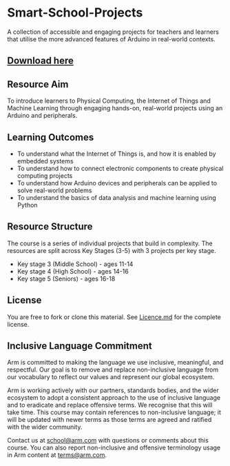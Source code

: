 # Smart-School-Projects
A collection of accessible and engaging projects for teachers and learners that utilise the more advanced features of Arduino in real-world contexts.

## [Download here](https://github.com/arm-university/Smart-School-Projects/archive/refs/heads/main.zip)

## Resource Aim
To introduce learners to Physical Computing, the Internet of Things and Machine Learning through engaging hands-on, real-world projects using an Arduino and peripherals.

## Learning Outcomes
- To understand what the Internet of Things is, and how it is enabled by embedded systems
- To understand how to connect electronic components to create physical computing projects
- To understand how Arduino devices and peripherals can be applied to solve real-world problems
- To understand the basics of data analysis and machine learning using Python

## Resource Structure
The course is a series of individual projects that build in complexity. The resources are split across Key Stages (3-5) with 3 projects per key stage.

- Key stage 3 (Middle School) - ages 11-14
- Key stage 4 (High School) - ages 14-16
- Key stage 5 (Seniors) - ages 16-18

## License
You are free to fork or clone this material. See [Licence.md](https://github.com/arm-university/Smart-School-Projects/blob/main/Licence.md) for the complete license.

## Inclusive Language Commitment
Arm is committed to making the language we use inclusive, meaningful, and respectful. Our goal is to remove and replace non-inclusive language from our vocabulary to reflect our values and represent our global ecosystem.

Arm is working actively with our partners, standards bodies, and the wider ecosystem to adopt a consistent approach to the use of inclusive language and to eradicate and replace offensive terms. We recognise that this will take time. This course may contain references to non-inclusive language; it will be updated with newer terms as those terms are agreed and ratified with the wider community.

Contact us at school@arm.com with questions or comments about this course. You can also report non-inclusive and offensive terminology usage in Arm content at terms@arm.com.
